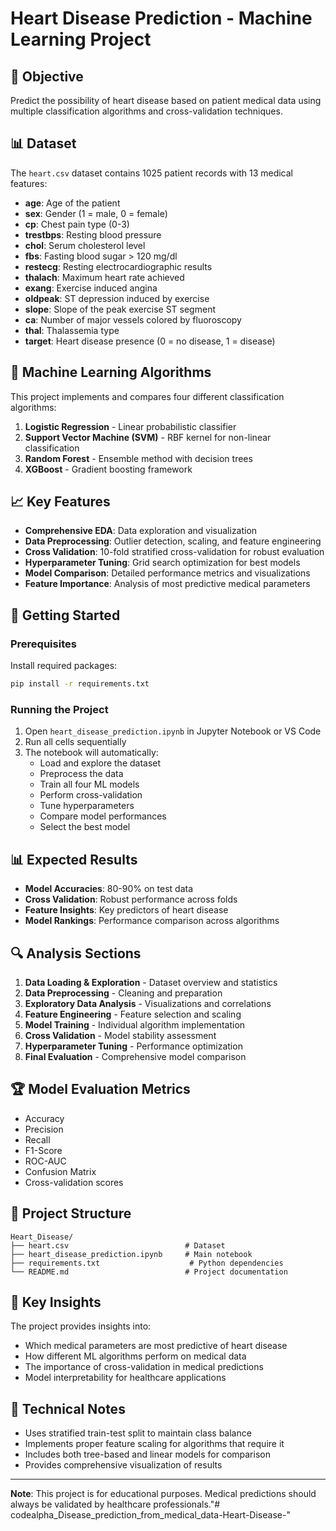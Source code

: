 # Heart Disease Prediction - Machine Learning Project

## 🎯 Objective
Predict the possibility of heart disease based on patient medical data using multiple classification algorithms and cross-validation techniques.

## 📊 Dataset
The `heart.csv` dataset contains 1025 patient records with 13 medical features:
- **age**: Age of the patient
- **sex**: Gender (1 = male, 0 = female)
- **cp**: Chest pain type (0-3)
- **trestbps**: Resting blood pressure
- **chol**: Serum cholesterol level
- **fbs**: Fasting blood sugar > 120 mg/dl
- **restecg**: Resting electrocardiographic results
- **thalach**: Maximum heart rate achieved
- **exang**: Exercise induced angina
- **oldpeak**: ST depression induced by exercise
- **slope**: Slope of the peak exercise ST segment
- **ca**: Number of major vessels colored by fluoroscopy
- **thal**: Thalassemia type
- **target**: Heart disease presence (0 = no disease, 1 = disease)

## 🤖 Machine Learning Algorithms
This project implements and compares four different classification algorithms:

1. **Logistic Regression** - Linear probabilistic classifier
2. **Support Vector Machine (SVM)** - RBF kernel for non-linear classification
3. **Random Forest** - Ensemble method with decision trees
4. **XGBoost** - Gradient boosting framework

## 📈 Key Features
- **Comprehensive EDA**: Data exploration and visualization
- **Data Preprocessing**: Outlier detection, scaling, and feature engineering
- **Cross Validation**: 10-fold stratified cross-validation for robust evaluation
- **Hyperparameter Tuning**: Grid search optimization for best models
- **Model Comparison**: Detailed performance metrics and visualizations
- **Feature Importance**: Analysis of most predictive medical parameters

## 🚀 Getting Started

### Prerequisites
Install required packages:
```bash
pip install -r requirements.txt
```

### Running the Project
1. Open `heart_disease_prediction.ipynb` in Jupyter Notebook or VS Code
2. Run all cells sequentially
3. The notebook will automatically:
   - Load and explore the dataset
   - Preprocess the data
   - Train all four ML models
   - Perform cross-validation
   - Tune hyperparameters
   - Compare model performances
   - Select the best model

## 📊 Expected Results
- **Model Accuracies**: 80-90% on test data
- **Cross Validation**: Robust performance across folds
- **Feature Insights**: Key predictors of heart disease
- **Model Rankings**: Performance comparison across algorithms

## 🔍 Analysis Sections
1. **Data Loading & Exploration** - Dataset overview and statistics
2. **Data Preprocessing** - Cleaning and preparation
3. **Exploratory Data Analysis** - Visualizations and correlations
4. **Feature Engineering** - Feature selection and scaling
5. **Model Training** - Individual algorithm implementation
6. **Cross Validation** - Model stability assessment
7. **Hyperparameter Tuning** - Performance optimization
8. **Final Evaluation** - Comprehensive model comparison

## 🏆 Model Evaluation Metrics
- Accuracy
- Precision
- Recall
- F1-Score
- ROC-AUC
- Confusion Matrix
- Cross-validation scores

## 📁 Project Structure
```
Heart_Disease/
├── heart.csv                          # Dataset
├── heart_disease_prediction.ipynb     # Main notebook
├── requirements.txt                    # Python dependencies
└── README.md                          # Project documentation
```

## 🎯 Key Insights
The project provides insights into:
- Which medical parameters are most predictive of heart disease
- How different ML algorithms perform on medical data
- The importance of cross-validation in medical predictions
- Model interpretability for healthcare applications

## 🔧 Technical Notes
- Uses stratified train-test split to maintain class balance
- Implements proper feature scaling for algorithms that require it
- Includes both tree-based and linear models for comparison
- Provides comprehensive visualization of results

---
**Note**: This project is for educational purposes. Medical predictions should always be validated by healthcare professionals."# codealpha_Disease_prediction_from_medical_data-Heart-Disease-" 
